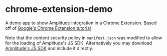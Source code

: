 # chrome-extension-demo

A demo app to show Amplitude integration in a Chrome Extension. Based off of [Google's Chrome Extension tutorial](https://developer.chrome.com/extensions/getstarted)

Note that the content security policy in `manifest.json` was modified to allow for the loading of Amplitude's JS SDK. Alternatively you may download [Amplitude's JS SDK](https://github.com/amplitude/Amplitude-Javascript) and include it directly.
